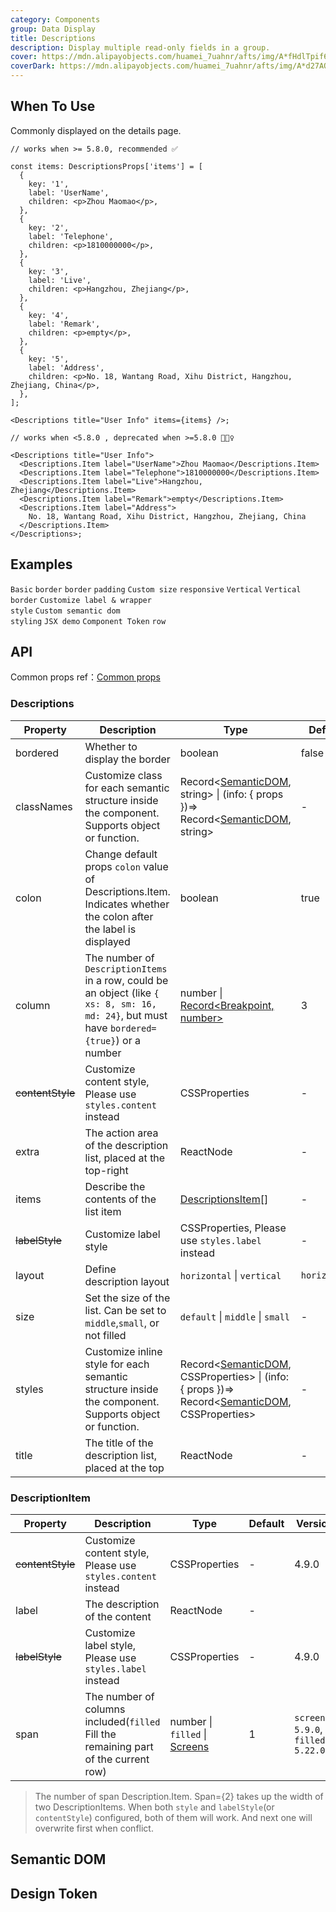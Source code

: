 ```yaml
---
category: Components
group: Data Display
title: Descriptions
description: Display multiple read-only fields in a group.
cover: https://mdn.alipayobjects.com/huamei_7uahnr/afts/img/A*fHdlTpif6XQAAAAAAAAAAAAADrJ8AQ/original
coverDark: https://mdn.alipayobjects.com/huamei_7uahnr/afts/img/A*d27AQJrowGAAAAAAAAAAAAAADrJ8AQ/original
---
```


## When To Use

Commonly displayed on the details page.

```tsx | pure
// works when >= 5.8.0, recommended ✅

const items: DescriptionsProps['items'] = [
  {
    key: '1',
    label: 'UserName',
    children: <p>Zhou Maomao</p>,
  },
  {
    key: '2',
    label: 'Telephone',
    children: <p>1810000000</p>,
  },
  {
    key: '3',
    label: 'Live',
    children: <p>Hangzhou, Zhejiang</p>,
  },
  {
    key: '4',
    label: 'Remark',
    children: <p>empty</p>,
  },
  {
    key: '5',
    label: 'Address',
    children: <p>No. 18, Wantang Road, Xihu District, Hangzhou, Zhejiang, China</p>,
  },
];

<Descriptions title="User Info" items={items} />;

// works when <5.8.0 , deprecated when >=5.8.0 🙅🏻‍♀️

<Descriptions title="User Info">
  <Descriptions.Item label="UserName">Zhou Maomao</Descriptions.Item>
  <Descriptions.Item label="Telephone">1810000000</Descriptions.Item>
  <Descriptions.Item label="Live">Hangzhou, Zhejiang</Descriptions.Item>
  <Descriptions.Item label="Remark">empty</Descriptions.Item>
  <Descriptions.Item label="Address">
    No. 18, Wantang Road, Xihu District, Hangzhou, Zhejiang, China
  </Descriptions.Item>
</Descriptions>;
```

## Examples

<!-- prettier-ignore -->
<code src="./demo/basic.tsx">Basic</code>
<code src="./demo/border.tsx">border</code>
<code src="./demo/text.tsx" debug>border</code>
<code src="./demo/padding.tsx" debug>padding</code>
<code src="./demo/size.tsx">Custom size</code>
<code src="./demo/responsive.tsx">responsive</code>
<code src="./demo/vertical.tsx">Vertical</code>
<code src="./demo/vertical-border.tsx">Vertical border</code>
<code src="./demo/style.tsx" debug>Customize label & wrapper style</code>
<code src="./demo/style-class.tsx">Custom semantic dom styling</code>
<code src="./demo/jsx.tsx" debug>JSX demo</code>
<code src="./demo/component-token.tsx" debug>Component Token</code>
<code src="./demo/block.tsx">row</code>

## API

Common props ref：[Common props](/docs/react/common-props)

### Descriptions

| Property | Description | Type | Default | Version |
| --- | --- | --- | --- | --- |
| bordered | Whether to display the border | boolean | false |  |
| classNames | Customize class for each semantic structure inside the component. Supports object or function. | Record<[SemanticDOM](#semantic-dom), string> \| (info: { props })=> Record<[SemanticDOM](#semantic-dom), string> | - | 5.23.0 |
| colon | Change default props `colon` value of Descriptions.Item. Indicates whether the colon after the label is displayed | boolean | true |  |
| column | The number of `DescriptionItems` in a row, could be an object (like `{ xs: 8, sm: 16, md: 24}`, but must have `bordered={true}`) or a number | number \| [Record<Breakpoint, number>](https://github.com/ant-design/ant-design/blob/84ca0d23ae52e4f0940f20b0e22eabe743f90dca/components/descriptions/index.tsx#L111C21-L111C56) | 3 |  |
| ~~contentStyle~~ | Customize content style, Please use `styles.content` instead | CSSProperties | - | 4.10.0 |
| extra | The action area of the description list, placed at the top-right | ReactNode | - | 4.5.0 |
| items | Describe the contents of the list item | [DescriptionsItem](#descriptionitem)[] | - | 5.8.0 |
| ~~labelStyle~~ | Customize label style | CSSProperties, Please use `styles.label` instead | - | 4.10.0 |
| layout | Define description layout | `horizontal` \| `vertical` | `horizontal` |  |
| size | Set the size of the list. Can be set to `middle`,`small`, or not filled | `default` \| `middle` \| `small` | - |  |
| styles | Customize inline style for each semantic structure inside the component. Supports object or function. | Record<[SemanticDOM](#semantic-dom), CSSProperties> \| (info: { props })=> Record<[SemanticDOM](#semantic-dom), CSSProperties> | - | 5.23.0 |
| title | The title of the description list, placed at the top | ReactNode | - |  |

### DescriptionItem

| Property | Description | Type | Default | Version |
| --- | --- | --- | --- | --- |
| ~~contentStyle~~ | Customize content style, Please use `styles.content` instead | CSSProperties | - | 4.9.0 |
| label | The description of the content | ReactNode | - |  |
| ~~labelStyle~~ | Customize label style, Please use `styles.label` instead | CSSProperties | - | 4.9.0 |
| span | The number of columns included(`filled` Fill the remaining part of the current row) | number \| `filled` \| [Screens](/components/grid#col) | 1 | `screens: 5.9.0`, `filled: 5.22.0` |

> The number of span Description.Item. Span={2} takes up the width of two DescriptionItems. When both `style` and `labelStyle`(or `contentStyle`) configured, both of them will work. And next one will overwrite first when conflict.

## Semantic DOM

<code src="./demo/_semantic.tsx" simplify="true"></code>

## Design Token

<ComponentTokenTable component="Descriptions"></ComponentTokenTable>
